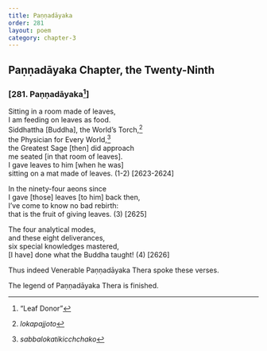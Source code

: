 ```yaml
---
title: Paṇṇadāyaka
order: 281
layout: poem
category: chapter-3
---
```


## Paṇṇadāyaka Chapter, the Twenty-Ninth

### \[281. Paṇṇadāyaka[^1]\]

Sitting in a room made of leaves,  
I am feeding on leaves as food.  
Siddhattha \[Buddha\], the World’s Torch,[^2]  
the Physician for Every World,[^3]  
the Greatest Sage \[then\] did approach  
me seated \[in that room of leaves\].  
I gave leaves to him \[when he was\]  
sitting on a mat made of leaves. (1-2) \[2623-2624\]

In the ninety-four aeons since  
I gave \[those\] leaves \[to him\] back then,  
I’ve come to know no bad rebirth:  
that is the fruit of giving leaves. (3) \[2625\]

The four analytical modes,  
and these eight deliverances,  
six special knowledges mastered,  
\[I have\] done what the Buddha taught! (4) \[2626\]

Thus indeed Venerable Paṇṇadāyaka Thera spoke these verses.

The legend of Paṇṇadāyaka Thera is finished.

[^1]: “Leaf Donor”

[^2]: *lokapajjoto*

[^3]: *sabbalokatiki<span class="diacritics" data-state="on">c</span><span class="no-diacritics" data-state="off">ch</span>chako*
